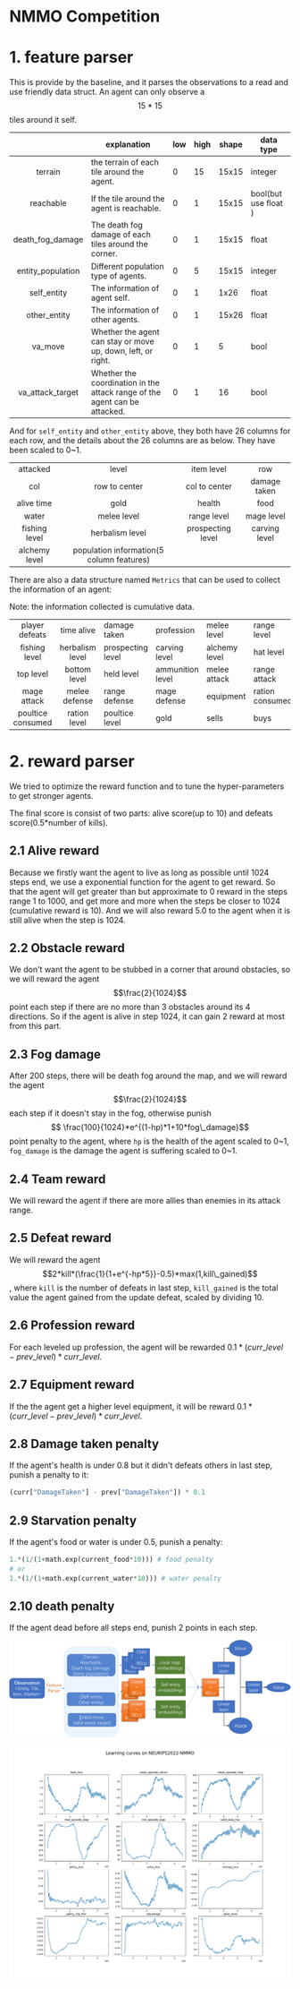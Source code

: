 # NMMO Competition

# 1. feature parser

This is provide by the baseline, and it parses the observations to a read and use friendly data struct. An agent can only observe a $$15*15$$ tiles around it self. 

|                   | explanation                                                  | low  | high | shape | data type            |
| :---------------: | ------------------------------------------------------------ | ---- | ---- | ----- | -------------------- |
|      terrain      | the terrain of each tile around the agent.                   | 0    | 15   | 15x15 | integer              |
|     reachable     | If the tile around the agent is reachable.                   | 0    | 1    | 15x15 | bool(but use float ) |
| death_fog_damage  | The death fog damage of each tiles around the corner.        | 0    | 1    | 15x15 | float                |
| entity_population | Different population type of agents.                         | 0    | 5    | 15x15 | integer              |
|    self_entity    | The information of agent self.                               | 0    | 1    | 1x26  | float                |
|   other_entity    | The information of other agents.                             | 0    | 1    | 15x26 | float                |
|      va_move      | Whether the agent can stay or move up, down, left, or right. | 0    | 1    | 5     | bool                 |
| va_attack_target  | Whether the coordination in the attack range of the agent can be attacked. | 0    | 1    | 16    | bool                 |

And for ```self_entity``` and `other_entity` above, they both have 26 columns for each row, and the details about the 26 columns are as below. They have been scaled to 0~1.

|               |                                           |                   |               |
| :-----------: | :---------------------------------------: | :---------------: | :-----------: |
|   attacked    |                   level                   |    item level     |      row      |
|      col      |               row to center               |   col to center   | damage taken  |
|  alive time   |                   gold                    |      health       |     food      |
|     water     |                melee level                |    range level    |  mage level   |
| fishing level |              herbalism level              | prospecting level | carving level |
| alchemy level | population information(5 column features) |                   |               |

There are also a data structure named ```Metrics``` that can be used to collect the information of an agent:

Note: the information collected is cumulative data.

|                   |                 |                   |                  |               |                 |
| :---------------: | :-------------: | ----------------- | ---------------- | ------------- | --------------- |
|  player defeats   |   time alive    | damage taken      | profession       | melee level   | range level     |
|   fishing level   | herbalism level | prospecting level | carving level    | alchemy level | hat level       |
|     top level     |  bottom level   | held level        | ammunition level | melee attack  | range attack    |
|    mage attack    |  melee defense  | range defense     | mage defense     | equipment     | ration consumed |
| poultice consumed |  ration level   | poultice level    | gold             | sells         | buys            |

# 2. reward parser

We tried to optimize the reward function and to tune the hyper-parameters to get stronger agents.

The final score is consist of two parts: alive score(up to 10) and defeats score(0.5*number of kills). 

## 2.1 Alive reward

Because we firstly want the agent to live as long as possible until 1024 steps end, we use a exponential function for the agent to get reward. So that the agent will get greater than but approximate to 0 reward in the steps range 1 to 1000, and get more and more when the steps be closer to 1024 (cumulative reward is 10). And we will also reward 5.0 to the agent when it is still alive when the step is 1024.

## 2.2 Obstacle reward

We don't want the agent to be stubbed in a corner that around obstacles, so we will reward the agent $$\frac{2}{1024}$$ point each step if there are no more than 3 obstacles around its 4 directions. So if the agent is alive in step 1024, it can gain 2 reward at most from this part.

## 2.3 Fog damage

After 200 steps, there will be death fog around the map, and we will reward the agent $$\frac{2}{1024}$$ each step if it doesn't stay in the fog, otherwise punish $$ \frac{100}{1024}*e^{(1-hp)*1+10*fog\_damage}$$ point penalty to the agent, where ```hp``` is the health of the agent scaled to 0~1, `fog_damage` is the damage the agent is suffering scaled to 0~1.

## 2.4 Team reward

We will reward the agent if there are more allies than enemies in its attack range.

## 2.5 Defeat reward

We will reward the agent $$2*kill*(\frac{1}{1+e^{-hp*5}}-0.5)*max(1,kill\_gained)$$, where `kill` is the number of defeats in last step, `kill_gained` is the total value the agent gained from the update defeat, scaled by dividing 10.

## 2.6 Profession reward

For each leveled up profession, the agent will be rewarded $0.1*(curr\_level-prev\_level)*curr\_level$.

## 2.7 Equipment reward

If the the agent get a higher level equipment, it will be reward $0.1*(curr\_level-prev\_level)*curr\_level$.

## 2.8 Damage taken penalty

If the agent's health is under 0.8 but it didn't defeats others in last step, punish a penalty to it: 

```python
(curr["DamageTaken"] - prev["DamageTaken"]) * 0.1
```

## 2.9 Starvation penalty

If the agent's food or water is under 0.5, punish a penalty:

```python
1.*(1/(1+math.exp(current_food*10))) # food penalty
# or
1.*(1/(1+math.exp(current_water*10))) # water penalty
```

## 2.10 death penalty

If the agent dead before all steps end, punish 2 points in each step.



![pic1](pic1.png)

![plot](plot.png)
